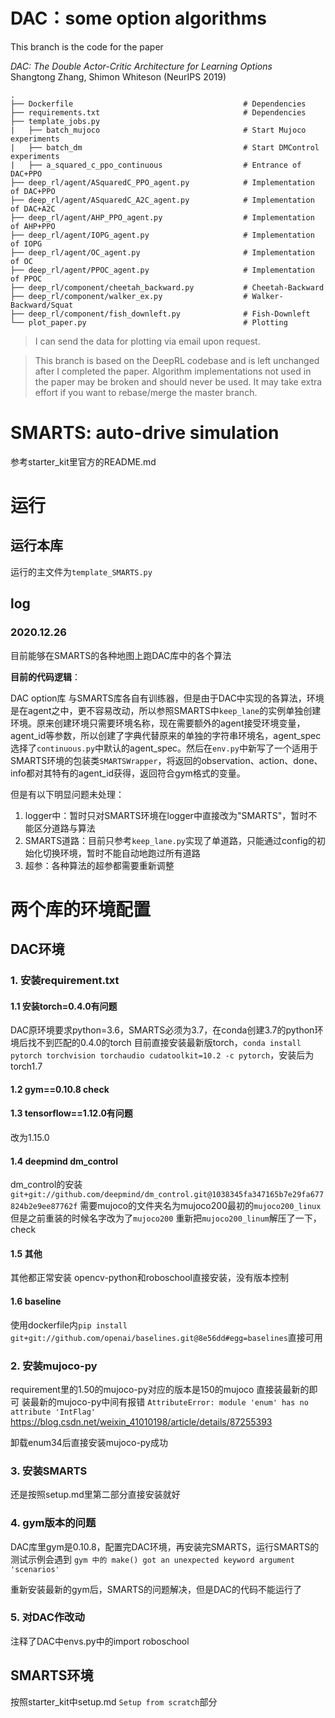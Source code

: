 # DAC：some option algorithms

This branch is the code for the paper

*DAC: The Double Actor-Critic Architecture for Learning Options* \
Shangtong Zhang, Shimon Whiteson (NeurIPS 2019)

    .
    ├── Dockerfile                                      # Dependencies
    ├── requirements.txt                                # Dependencies
    ├── template_jobs.py                                
    |   ├── batch_mujoco                                # Start Mujoco experiments 
    |   ├── batch_dm                                    # Start DMControl experiments 
    |   ├── a_squared_c_ppo_continuous                  # Entrance of DAC+PPO
    ├── deep_rl/agent/ASquaredC_PPO_agent.py            # Implementation of DAC+PPO 
    ├── deep_rl/agent/ASquaredC_A2C_agent.py            # Implementation of DAC+A2C 
    ├── deep_rl/agent/AHP_PPO_agent.py                  # Implementation of AHP+PPO 
    ├── deep_rl/agent/IOPG_agent.py                     # Implementation of IOPG 
    ├── deep_rl/agent/OC_agent.py                       # Implementation of OC 
    ├── deep_rl/agent/PPOC_agent.py                     # Implementation of PPOC 
    ├── deep_rl/component/cheetah_backward.py           # Cheetah-Backward 
    ├── deep_rl/component/walker_ex.py                  # Walker-Backward/Squat 
    ├── deep_rl/component/fish_downleft.py              # Fish-Downleft 
    └── plot_paper.py                                   # Plotting

> I can send the data for plotting via email upon request.

> This branch is based on the DeepRL codebase and is left unchanged after I completed the paper. Algorithm implementations not used in the paper may be broken and should never be used. It may take extra effort if you want to rebase/merge the master branch.



# SMARTS: auto-drive simulation

参考starter_kit里官方的README.md



# 运行

## 运行本库

运行的主文件为`template_SMARTS.py`

## log

### 2020.12.26

目前能够在SMARTS的各种地图上跑DAC库中的各个算法

**目前的代码逻辑**：

DAC option库 与SMARTS库各自有训练器，但是由于DAC中实现的各算法，环境是在agent之中，更不容易改动，所以参照SMARTS中`keep_lane`的实例单独创建环境。原来创建环境只需要环境名称，现在需要额外的agent接受环境变量，agent_id等参数，所以创建了字典代替原来的单独的字符串环境名，agent_spec选择了`continuous.py`中默认的agent_spec。然后在`env.py`中新写了一个适用于SMARTS环境的包装类`SMARTSWrapper`，将返回的observation、action、done、info都对其特有的agent_id获得，返回符合gym格式的变量。

但是有以下明显问题未处理：

1. logger中：暂时只对SMARTS环境在logger中直接改为"SMARTS"，暂时不能区分道路与算法
2. SMARTS道路：目前只参考`keep_lane.py`实现了单道路，只能通过config的初始化切换环境，暂时不能自动地跑过所有道路
3. 超参：各种算法的超参都需要重新调整





# 两个库的环境配置



## DAC环境

### 1. 安装requirement.txt
#### 1.1 安装torch=0.4.0有问题
DAC原环境要求python=3.6，SMARTS必须为3.7，在conda创建3.7的python环境后找不到匹配的0.4.0的torch
目前直接安装最新版torch，`conda install pytorch torchvision torchaudio cudatoolkit=10.2 -c pytorch`，安装后为torch1.7
#### 1.2 gym==0.10.8 check
#### 1.3 tensorflow==1.12.0有问题
改为1.15.0
#### 1.4 deepmind dm_control
dm_control的安装`git+git://github.com/deepmind/dm_control.git@1038345fa347165b7e29fa677824b2e9ee87762f` 需要mujoco的文件夹名为mujoco200最初的`mujoco200_linux`但是之前重装的时候名字改为了`mujoco200`
重新把`mujoco200_linum`解压了一下，check
#### 1.5 其他
其他都正常安装
opencv-python和roboschool直接安装，没有版本控制
#### 1.6 baseline
使用dockerfile内`pip install git+git://github.com/openai/baselines.git@8e56dd#egg=baselines`直接可用

### 2. 安装mujoco-py
requirement里的1.50的mujoco-py对应的版本是150的mujoco
直接装最新的即可
装最新的mujoco-py中间有报错 `AttributeError: module 'enum' has no attribute 'IntFlag'`
https://blog.csdn.net/weixin_41010198/article/details/87255393

卸载enum34后直接安装mujoco-py成功

### 3. 安装SMARTS
还是按照setup.md里第二部分直接安装就好

### 4. gym版本的问题
DAC库里gym是0.10.8，配置完DAC环境，再安装完SMARTS，运行SMARTS的测试示例会遇到
`gym 中的 make() got an unexpected keyword argument 'scenarios'`

重新安装最新的gym后，SMARTS的问题解决，但是DAC的代码不能运行了

### 5. 对DAC作改动
注释了DAC中envs.py中的import roboschool

## SMARTS环境

按照starter_kit中setup.md  `Setup from scratch`部分

